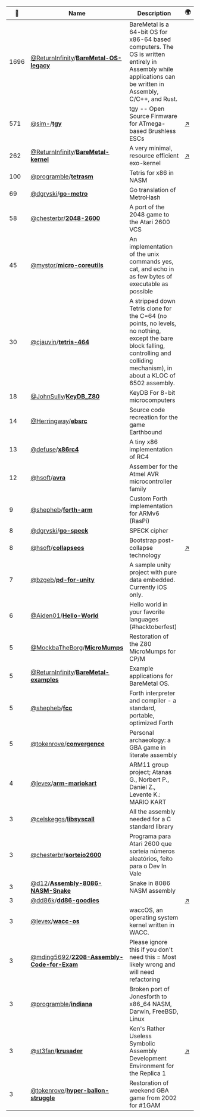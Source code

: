 |:star2: | Name | Description | 🌍|
|---|---|---|---|
|1696|[@ReturnInfinity](https://github.com/ReturnInfinity)/[**BareMetal-OS-legacy**](https://github.com/ReturnInfinity/BareMetal-OS-legacy)|BareMetal is a 64-bit OS for x86-64 based computers. The OS is written entirely in Assembly while applications can be written in Assembly, C/C++, and Rust.||
|571|[@sim-](https://github.com/sim-)/[**tgy**](https://github.com/sim-/tgy)|tgy -- Open Source Firmware for ATmega-based Brushless ESCs|[:arrow_upper_right:](http://0x.ca/tgy/)|
|262|[@ReturnInfinity](https://github.com/ReturnInfinity)/[**BareMetal-kernel**](https://github.com/ReturnInfinity/BareMetal-kernel)|A very minimal, resource efficient exo-kernel|[:arrow_upper_right:](http://www.returninfinity.com)|
|100|[@programble](https://github.com/programble)/[**tetrasm**](https://github.com/programble/tetrasm)|Tetris for x86 in NASM||
|69|[@dgryski](https://github.com/dgryski)/[**go-metro**](https://github.com/dgryski/go-metro)|Go translation of MetroHash||
|58|[@chesterbr](https://github.com/chesterbr)/[**2048-2600**](https://github.com/chesterbr/2048-2600)|A port of the 2048 game to the Atari 2600 VCS||
|45|[@mystor](https://github.com/mystor)/[**micro-coreutils**](https://github.com/mystor/micro-coreutils)|An implementation of the unix commands yes, cat, and echo in as few bytes of executable as possible||
|30|[@cjauvin](https://github.com/cjauvin)/[**tetris-464**](https://github.com/cjauvin/tetris-464)|A stripped down Tetris clone for the C=64 (no points, no levels, no nothing, except the bare block falling, controlling and colliding mechanism), in about a KLOC of 6502 assembly.||
|18|[@JohnSully](https://github.com/JohnSully)/[**KeyDB_Z80**](https://github.com/JohnSully/KeyDB_Z80)|KeyDB For 8-bit microcomputers||
|14|[@Herringway](https://github.com/Herringway)/[**ebsrc**](https://github.com/Herringway/ebsrc)|Source code recreation for the game Earthbound||
|13|[@defuse](https://github.com/defuse)/[**x86rc4**](https://github.com/defuse/x86rc4)|A tiny x86 implementation of RC4||
|12|[@hsoft](https://github.com/hsoft)/[**avra**](https://github.com/hsoft/avra)|Assember for the Atmel AVR microcontroller family||
|9|[@shepheb](https://github.com/shepheb)/[**forth-arm**](https://github.com/shepheb/forth-arm)|Custom Forth implementation for ARMv6 (RasPi)||
|8|[@dgryski](https://github.com/dgryski)/[**go-speck**](https://github.com/dgryski/go-speck)|SPECK cipher||
|8|[@hsoft](https://github.com/hsoft)/[**collapseos**](https://github.com/hsoft/collapseos)|Bootstrap post-collapse technology|[:arrow_upper_right:](https://collapseos.org)|
|7|[@bzgeb](https://github.com/bzgeb)/[**pd-for-unity**](https://github.com/bzgeb/pd-for-unity)|A sample unity project with pure data embedded.  Currently iOS only. ||
|6|[@Aiden01](https://github.com/Aiden01)/[**Hello-World**](https://github.com/Aiden01/Hello-World)|Hello world in your favorite languages (#hacktoberfest)||
|5|[@MockbaTheBorg](https://github.com/MockbaTheBorg)/[**MicroMumps**](https://github.com/MockbaTheBorg/MicroMumps)|Restoration of the Z80 MicroMumps for CP/M||
|5|[@ReturnInfinity](https://github.com/ReturnInfinity)/[**BareMetal-examples**](https://github.com/ReturnInfinity/BareMetal-examples)|Example applications for BareMetal OS.||
|5|[@shepheb](https://github.com/shepheb)/[**fcc**](https://github.com/shepheb/fcc)|Forth interpreter and compiler - a standard, portable, optimized Forth||
|5|[@tokenrove](https://github.com/tokenrove)/[**convergence**](https://github.com/tokenrove/convergence)|Personal archaeology: a GBA game in literate assembly||
|4|[@levex](https://github.com/levex)/[**arm-mariokart**](https://github.com/levex/arm-mariokart)|ARM11 group project; Atanas G., Norbert P., Daniel Z., Levente K.: MARIO KART||
|3|[@celskeggs](https://github.com/celskeggs)/[**libsyscall**](https://github.com/celskeggs/libsyscall)|All the assembly needed for a C standard library||
|3|[@chesterbr](https://github.com/chesterbr)/[**sorteio2600**](https://github.com/chesterbr/sorteio2600)|Programa para Atari 2600 que sorteia números aleatórios, feito para o Dev In Vale||
|3|[@d12](https://github.com/d12)/[**Assembly-8086-NASM-Snake**](https://github.com/d12/Assembly-8086-NASM-Snake)|Snake in 8086 NASM assembly||
|3|[@dd86k](https://github.com/dd86k)/[**dd86-goodies**](https://github.com/dd86k/dd86-goodies)||[:arrow_upper_right:](https://git.dd86k.space/dd86-goodies)|
|3|[@levex](https://github.com/levex)/[**wacc-os**](https://github.com/levex/wacc-os)|waccOS, an operating system kernel written in WACC.||
|3|[@mding5692](https://github.com/mding5692)/[**2208-Assembly-Code-for-Exam**](https://github.com/mding5692/2208-Assembly-Code-for-Exam)|Please ignore this if you don't need this = Most likely wrong and will need refactoring||
|3|[@programble](https://github.com/programble)/[**indiana**](https://github.com/programble/indiana)|Broken port of Jonesforth to x86_64 NASM, Darwin, FreeBSD, Linux||
|3|[@st3fan](https://github.com/st3fan)/[**krusader**](https://github.com/st3fan/krusader)|Ken's Rather Useless Symbolic Assembly Development Environment for the Replica 1|[:arrow_upper_right:](http://school.anhb.uwa.edu.au/personalpages/kwessen/apple1/Krusader.htm)|
|3|[@tokenrove](https://github.com/tokenrove)/[**hyper-ballon-struggle**](https://github.com/tokenrove/hyper-ballon-struggle)|Restoration of weekend GBA game from 2002 for #1GAM||

